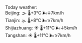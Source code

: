 Today weather:  
Beijing: 🌫  🌡️+3°C 🌬️↓7km/h  
Tianjin: 🌫  🌡️+8°C 🌬️↘7km/h  
Shijiazhuang: ☀️   🌡️+11°C 🌬️↓5km/h  
Tangshan: ☀️   🌡️+11°C 🌬️↘7km/h  
